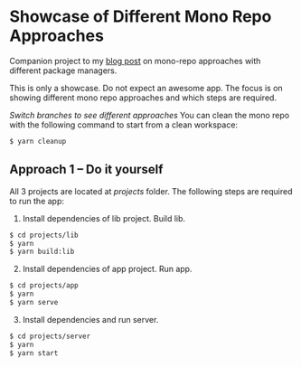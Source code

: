 # Showcase of Different Mono Repo Approaches

Companion project to my [blog post](https://doppelmutzi.github.io/monorepo-lerna-yarn-workspaces/) on mono-repo approaches with different package managers.

This is only a showcase. Do not expect an awesome app. The focus is on showing different mono repo approaches and which steps are required.

_Switch branches to see different approaches_
You can clean the mono repo with the following command to start from a clean workspace:

```bash
$ yarn cleanup
```

## Approach 1 &ndash; Do it yourself

All 3 projects are located at _projects_ folder. The following steps are required to run the app:

1. Install dependencies of lib project. Build lib.

```bash
$ cd projects/lib
$ yarn
$ yarn build:lib
```

2. Install dependencies of app project. Run app.

```bash
$ cd projects/app
$ yarn
$ yarn serve
```

3. Install dependencies and run server.

```bash
$ cd projects/server
$ yarn
$ yarn start
```
